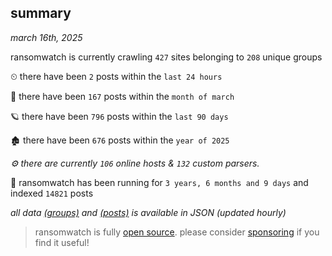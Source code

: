 
## summary
_march 16th, 2025_

ransomwatch is currently crawling `427` sites belonging to `208` unique groups

⏲ there have been `2` posts within the `last 24 hours`

🦈 there have been `167` posts within the `month of march`

🪐 there have been `796` posts within the `last 90 days`

🏚 there have been `676` posts within the `year of 2025`

_⚙️ there are currently `106` online hosts & `132` custom parsers._

🦕 ransomwatch has been running for `3 years, 6 months and 9 days` and indexed `14821` posts

_all data  [(groups)](http://ransomwhat.telemetry.ltd/groups) and [(posts)](http://ransomwhat.telemetry.ltd/posts) is available in JSON (updated hourly)_

> ransomwatch is fully [open source](https://github.com/joshhighet/ransomwatch#ransomwatch--). please consider [sponsoring](https://github.com/sponsors/joshhighet) if you find it useful!
